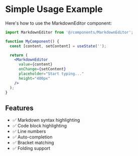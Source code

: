 # Simple Usage Example

Here's how to use the MarkdownEditor component:

```jsx
import MarkdownEditor from '@/components/MarkdownEditor';

function MyComponent() {
  const [content, setContent] = useState('');

  return (
    <MarkdownEditor
      value={content}
      onChange={setContent}
      placeholder="Start typing..."
      height="400px"
    />
  );
}
```

## Features

- ✅ Markdown syntax highlighting
- ✅ Code block highlighting
- ✅ Line numbers
- ✅ Auto-completion
- ✅ Bracket matching
- ✅ Folding support
